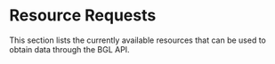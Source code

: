 # Resource Requests

This section lists the currently available resources that can be used to obtain data through the BGL API.
